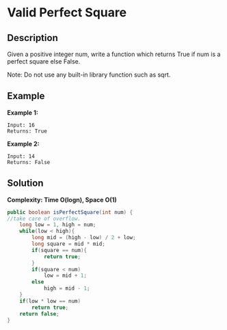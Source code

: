 # Valid Perfect Square
## Description
Given a positive integer num, write a function which returns True if num is a perfect square else False.  

Note: Do not use any built-in library function such as sqrt.  
## Example
**Example 1:**  
```
Input: 16
Returns: True
```
**Example 2:**  
```
Input: 14
Returns: False
```
## Solution
**Complexity: Time O(logn), Space O(1)**  
```java
public boolean isPerfectSquare(int num) {
//take care of overflow.
    long low = 1, high = num;
    while(low < high){
        long mid = (high - low) / 2 + low;
        long square = mid * mid;
        if(square == num){
            return true;
        }
        if(square < num)
            low = mid + 1;
        else
            high = mid - 1;   
    }
    if(low * low == num)
        return true;
    return false;
}
```
